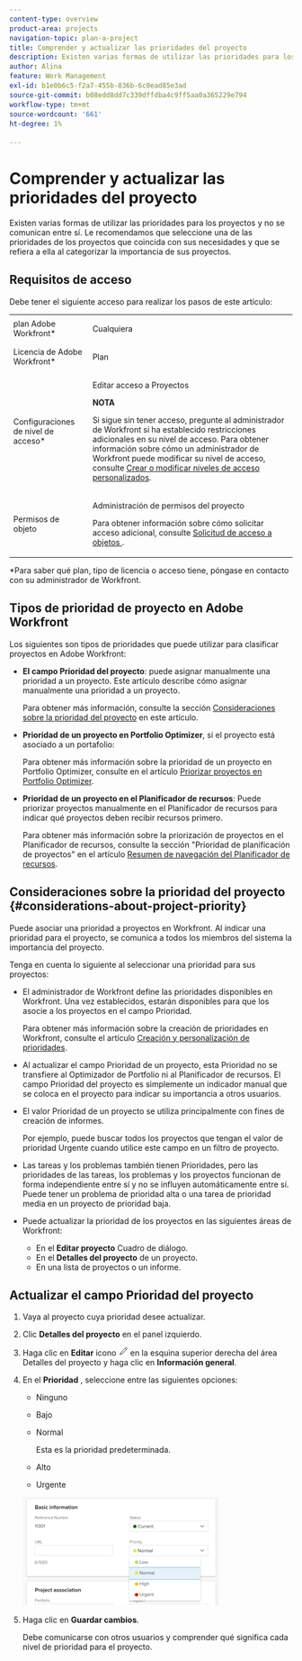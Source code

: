 ```yaml
---
content-type: overview
product-area: projects
navigation-topic: plan-a-project
title: Comprender y actualizar las prioridades del proyecto
description: Existen varias formas de utilizar las prioridades para los proyectos y no se comunican entre sí. Le recomendamos que seleccione una de las prioridades de los proyectos que coincida con sus necesidades y que se refiera a ella al categorizar la importancia de sus proyectos.
author: Alina
feature: Work Management
exl-id: b1e0b6c5-f2a7-455b-836b-6c0ead85e3ad
source-git-commit: b08edd8dd7c339dffdba4c9ff5aa0a365229e794
workflow-type: tm+mt
source-wordcount: '661'
ht-degree: 1%

---
```


# Comprender y actualizar las prioridades del proyecto

Existen varias formas de utilizar las prioridades para los proyectos y no se comunican entre sí. Le recomendamos que seleccione una de las prioridades de los proyectos que coincida con sus necesidades y que se refiera a ella al categorizar la importancia de sus proyectos.

## Requisitos de acceso

<!--drafted for P&P:

<table style="table-layout:auto"> 
 <col> 
 <col> 
 <tbody> 
  <tr> 
   <td role="rowheader">Adobe Workfront plan*</td> 
   <td> <p>Any</p> </td> 
  </tr> 
  <tr> 
   <td role="rowheader">Adobe Workfront license*</td> 
   <td> <p>Current license: Standard </p>
   Or
   <p>Legacy license: Plan </p> </td> 
  </tr> 
  <tr> 
   <td role="rowheader">Access level configurations*</td> 
   <td> <p>Edit access to Projects</p> <p><b>NOTE</b> 
   
   If you still don't have access, ask your Workfront administrator if they set additional restrictions in your access level. For information on how a Workfront administrator can modify your access level, see <a href="../../../administration-and-setup/add-users/configure-and-grant-access/create-modify-access-levels.md" class="MCXref xref">Create or modify custom access levels</a>.</p> </td> 
  </tr> 
  <tr> 
   <td role="rowheader">Object permissions</td> 
   <td> <p>Manage permissions to the project</p> <p>For information on requesting additional access, see <a href="../../../workfront-basics/grant-and-request-access-to-objects/request-access.md" class="MCXref xref">Request access to objects </a>.</p> </td> 
  </tr> 
 </tbody> 
</table>
-->
Debe tener el siguiente acceso para realizar los pasos de este artículo:

<table style="table-layout:auto"> 
 <col> 
 <col> 
 <tbody> 
  <tr> 
   <td role="rowheader">plan Adobe Workfront*</td> 
   <td> <p>Cualquiera</p> </td> 
  </tr> 
  <tr> 
   <td role="rowheader">Licencia de Adobe Workfront*</td> 
   <td> <p>Plan </p> </td> 
  </tr> 
  <tr> 
   <td role="rowheader">Configuraciones de nivel de acceso*</td> 
   <td> <p>Editar acceso a Proyectos</p> <p><b>NOTA</b>

Si sigue sin tener acceso, pregunte al administrador de Workfront si ha establecido restricciones adicionales en su nivel de acceso. Para obtener información sobre cómo un administrador de Workfront puede modificar su nivel de acceso, consulte <a href="../../../administration-and-setup/add-users/configure-and-grant-access/create-modify-access-levels.md" class="MCXref xref">Crear o modificar niveles de acceso personalizados</a>.</p> </td>
</tr> 
  <tr> 
   <td role="rowheader">Permisos de objeto</td> 
   <td> <p>Administración de permisos del proyecto</p> <p>Para obtener información sobre cómo solicitar acceso adicional, consulte <a href="../../../workfront-basics/grant-and-request-access-to-objects/request-access.md" class="MCXref xref">Solicitud de acceso a objetos </a>.</p> </td> 
  </tr> 
 </tbody> 
</table>

&#42;Para saber qué plan, tipo de licencia o acceso tiene, póngase en contacto con su administrador de Workfront.

## Tipos de prioridad de proyecto en Adobe Workfront

Los siguientes son tipos de prioridades que puede utilizar para clasificar proyectos en Adobe Workfront:

* **El campo Prioridad del proyecto**: puede asignar manualmente una prioridad a un proyecto. Este artículo describe cómo asignar manualmente una prioridad a un proyecto.

  Para obtener más información, consulte la sección [Consideraciones sobre la prioridad del proyecto](#considerations-about-project-priority) en este artículo.

* **Prioridad de un proyecto en Portfolio Optimizer**, si el proyecto está asociado a un portafolio:

  Para obtener más información sobre la prioridad de un proyecto en Portfolio Optimizer, consulte en el artículo [Priorizar proyectos en Portfolio Optimizer](../../../manage-work/portfolios/portfolio-optimizer/prioritize-projects-in-portfolio-optimizer.md).

* **Prioridad de un proyecto en el Planificador de recursos**: Puede priorizar proyectos manualmente en el Planificador de recursos para indicar qué proyectos deben recibir recursos primero.

  Para obtener más información sobre la priorización de proyectos en el Planificador de recursos, consulte la sección &quot;Prioridad de planificación de proyectos&quot; en el artículo [Resumen de navegación del Planificador de recursos](../../../resource-mgmt/resource-planning/resource-planner-navigation.md).

## Consideraciones sobre la prioridad del proyecto {#considerations-about-project-priority}

Puede asociar una prioridad a proyectos en Workfront. Al indicar una prioridad para el proyecto, se comunica a todos los miembros del sistema la importancia del proyecto.

Tenga en cuenta lo siguiente al seleccionar una prioridad para sus proyectos:

* El administrador de Workfront define las prioridades disponibles en Workfront. Una vez establecidos, estarán disponibles para que los asocie a los proyectos en el campo Prioridad.

  Para obtener más información sobre la creación de prioridades en Workfront, consulte el artículo [Creación y personalización de prioridades](../../../administration-and-setup/customize-workfront/creating-custom-status-and-priority-labels/create-customize-priorities.md).

* Al actualizar el campo Prioridad de un proyecto, esta Prioridad no se transfiere al Optimizador de Portfolio ni al Planificador de recursos. El campo Prioridad del proyecto es simplemente un indicador manual que se coloca en el proyecto para indicar su importancia a otros usuarios.
* El valor Prioridad de un proyecto se utiliza principalmente con fines de creación de informes.

  Por ejemplo, puede buscar todos los proyectos que tengan el valor de prioridad Urgente cuando utilice este campo en un filtro de proyecto.
* Las tareas y los problemas también tienen Prioridades, pero las prioridades de las tareas, los problemas y los proyectos funcionan de forma independiente entre sí y no se influyen automáticamente entre sí. Puede tener un problema de prioridad alta o una tarea de prioridad media en un proyecto de prioridad baja.
* Puede actualizar la prioridad de los proyectos en las siguientes áreas de Workfront:

   * En el **Editar proyecto** Cuadro de diálogo.
   * En el **Detalles del proyecto** de un proyecto.
   * En una lista de proyectos o un informe.

## Actualizar el campo Prioridad del proyecto

1. Vaya al proyecto cuya prioridad desee actualizar.
1. Clic **Detalles del proyecto** en el panel izquierdo.
1. Haga clic en **Editar** icono ![](assets/qs-edit-icon.png) en la esquina superior derecha del área Detalles del proyecto y haga clic en **Información general**.

1. En el **Prioridad** , seleccione entre las siguientes opciones:

   * Ninguno
   * Bajo
   * Normal

     Esta es la prioridad predeterminada.

   * Alto
   * Urgente

   ![](assets/project-priority-picker-list-on-project-details-nwe-350x192.png)

1. Haga clic en **Guardar cambios**.

   Debe comunicarse con otros usuarios y comprender qué significa cada nivel de prioridad para el proyecto.
